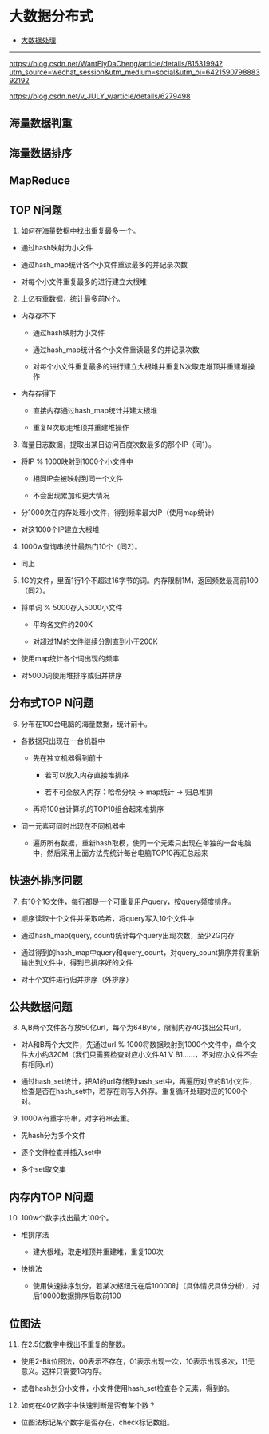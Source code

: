 # 大数据分布式

- [大数据处理](#大数据处理)

---

https://blog.csdn.net/WantFlyDaCheng/article/details/81531994?utm_source=wechat_session&utm_medium=social&utm_oi=642159079888392192

https://blog.csdn.net/v_JULY_v/article/details/6279498

## 海量数据判重

## 海量数据排序

## MapReduce

## TOP N问题 

1. 如何在海量数据中找出重复最多一个。

- 通过hash映射为小文件

- 通过hash_map统计各个小文件重读最多的并记录次数

- 对每个小文件重复最多的进行建立大根堆

2. 上亿有重数据，统计最多前N个。

- 内存存不下

    - 通过hash映射为小文件

    - 通过hash_map统计各个小文件重读最多的并记录次数

    - 对每个小文件重复最多的进行建立大根堆并重复N次取走堆顶并重建堆操作

- 内存存得下

    - 直接内存通过hash_map统计并建大根堆

    - 重复N次取走堆顶并重建堆操作

3. 海量日志数据，提取出某日访问百度次数最多的那个IP（同1）。

- 将IP % 1000映射到1000个小文件中
    
    - 相同IP会被映射到同一个文件

    - 不会出现累加和更大情况

- 分1000次在内存处理小文件，得到频率最大IP（使用map统计）

- 对这1000个IP建立大根堆

4. 1000w查询串统计最热门10个（同2）。

- 同上


5. 1G的文件，里面1行1个不超过16字节的词。内存限制1M，返回频数最高前100（同2）。

- 将单词 % 5000存入5000小文件
    
    - 平均各文件约200K

    - 对超过1M的文件继续分割直到小于200K

- 使用map统计各个词出现的频率

- 对5000词使用堆排序或归并排序

## 分布式TOP N问题

6. 分布在100台电脑的海量数据，统计前十。

- 各数据只出现在一台机器中

    - 先在独立机器得到前十

        - 若可以放入内存直接堆排序

        - 若不可全放入内存：哈希分块 -> map统计 -> 归总堆排

    - 再将100台计算机的TOP10组合起来堆排序

- 同一元素可同时出现在不同机器中

    - 遍历所有数据，重新hash取模，使同一个元素只出现在单独的一台电脑中，然后采用上面方法先统计每台电脑TOP10再汇总起来

## 快速外排序问题

7. 有10个1G文件，每行都是一个可重复用户query，按query频度排序。

- 顺序读取十个文件并采取哈希，将query写入10个文件中

- 通过hash_map(query, count)统计每个query出现次数，至少2G内存

- 通过得到的hash_map中query和query_count，对query_count排序并将重新输出到文件中，得到已排序好的文件

- 对十个文件进行归并排序（外排序）

## 公共数据问题

8. A,B两个文件各存放50亿url，每个为64Byte，限制内存4G找出公共url。

- 对A和B两个大文件，先通过url % 1000将数据映射到1000个文件中，单个文件大小约320M（我们只需要检查对应小文件A1 V B1......，不对应小文件不会有相同url）

- 通过hash_set统计，把A1的url存储到hash_set中，再遍历对应的B1小文件，检查是否在hash_set中，若存在则写入外存。重复循环处理对应的1000个对。

9. 1000w有重字符串，对字符串去重。

- 先hash分为多个文件

- 逐个文件检查并插入set中

- 多个set取交集

## 内存内TOP N问题

10. 100w个数字找出最大100个。

- 堆排序法

    - 建大根堆，取走堆顶并重建堆，重复100次

- 快排法

    - 使用快速排序划分，若某次枢纽元在后10000时（具体情况具体分析），对后10000数据排序后取前100

## 位图法

11. 在2.5亿数字中找出不重复的整数。

- 使用2-Bit位图法，00表示不存在，01表示出现一次，10表示出现多次，11无意义。这样只需要1G内存。

- 或者hash划分小文件，小文件使用hash_set检查各个元素，得到的。

12. 如何在40亿数字中快速判断是否有某个数？

- 位图法标记某个数字是否存在，check标记数组。
